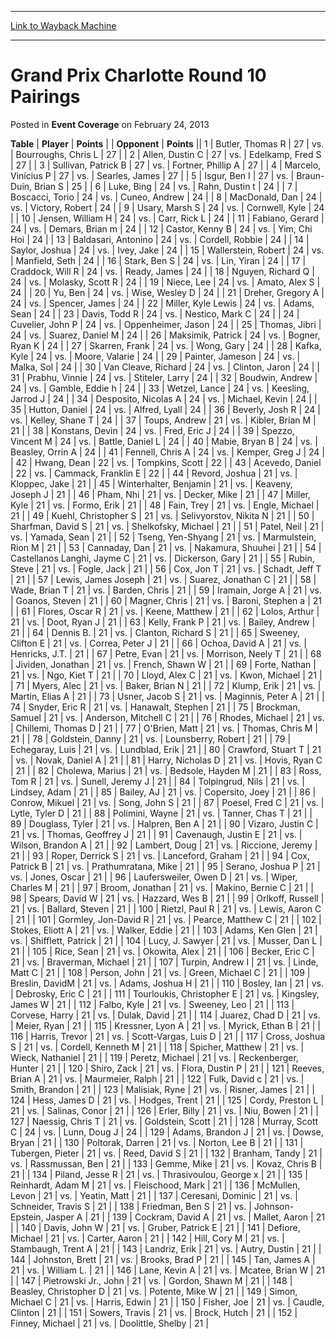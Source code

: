 
---
[Link to Wayback Machine](https://web.archive.org/web/20220120054903/https://magic.wizards.com/en/articles/archive/event-coverage/grand-prix-charlotte-round-10-pairings-2013-02-24)

[_metadata_:description]:- "TablePlayerPoints OpponentPoints 1Butler, Thomas R 27vs.Bourroughs, Chris L 27 2Allen, Dustin C 27vs.Edelkamp, Fred S 27 3Sullivan, Patrick B 27vs.Fortner, Phillip A 27 4Marcelo, Vinícius P 27vs.Searles, James 27 5Isgur, Ben I 27vs.Braun-Duin, Brian S 25 6Luke, Bing 24vs.Rahn, Dustin t 24 7Boscacci, Torio 24vs.Cuneo, Andrew 24 8MacDonald, Dan 24vs.Victory, Robert 24 9Usary,"
[_metadata_:generator]:- "Drupal 7 (http://drupal.org)"
[_metadata_:node]:- "449016"
[_metadata_:publish_date]:- "2013-02-24"
[_metadata_:source]:- "div-main-content"
[_metadata_:title]:- "Grand Prix Charlotte Round 10 Pairings"
[_metadata_:wayback_capture_timestamp]:- "2022-01-20 05:49:03"
[_metadata_:wayback_raw_url]:- "https://web.archive.org/web/20220120054903id_/https://magic.wizards.com/en/articles/archive/event-coverage/grand-prix-charlotte-round-10-pairings-2013-02-24"
[_metadata_:wayback_url]:- "https://magic.wizards.com/en/articles/archive/event-coverage/grand-prix-charlotte-round-10-pairings-2013-02-24"
---


Grand Prix Charlotte Round 10 Pairings
======================================



 Posted in **Event Coverage**
 on February 24, 2013 












 **Table** | **Player** | **Points** |  | **Opponent** | **Points** ||  1 | Butler, Thomas R |  27 | vs. | Bourroughs, Chris L |  27 |
|  2 | Allen, Dustin C |  27 | vs. | Edelkamp, Fred S |  27 |
|  3 | Sullivan, Patrick B |  27 | vs. | Fortner, Phillip A |  27 |
|  4 | Marcelo, Vinícius P |  27 | vs. | Searles, James |  27 |
|  5 | Isgur, Ben I |  27 | vs. | Braun-Duin, Brian S |  25 |
|  6 | Luke, Bing |  24 | vs. | Rahn, Dustin t |  24 |
|  7 | Boscacci, Torio |  24 | vs. | Cuneo, Andrew |  24 |
|  8 | MacDonald, Dan |  24 | vs. | Victory, Robert |  24 |
|  9 | Usary, Marsh S |  24 | vs. | Cornwell, Kyle |  24 |
|  10 | Jensen, William H |  24 | vs. | Carr, Rick L |  24 |
|  11 | Fabiano, Gerard |  24 | vs. | Demars, Brian m |  24 |
|  12 | Castor, Kenny B |  24 | vs. | Yim, Chi Hoi |  24 |
|  13 | Baldasari, Antonino |  24 | vs. | Cordell, Robbie |  24 |
|  14 | Saylor, Joshua |  24 | vs. | Ivey, Jake |  24 |
|  15 | Wallerstein, Robert |  24 | vs. | Manfield, Seth |  24 |
|  16 | Stark, Ben S |  24 | vs. | Lin, Yiran |  24 |
|  17 | Craddock, Will R |  24 | vs. | Ready, James |  24 |
|  18 | Nguyen, Richard Q |  24 | vs. | Molasky, Scott R |  24 |
|  19 | Niece, Lee |  24 | vs. | Amato, Alex S |  24 |
|  20 | Yu, Ben |  24 | vs. | Wise, Wesley D |  24 |
|  21 | Dreher, Gregory A |  24 | vs. | Spencer, James |  24 |
|  22 | Miller, Kyle Lewis |  24 | vs. | Adams, Sean |  24 |
|  23 | Davis, Todd R |  24 | vs. | Nestico, Mark C |  24 |
|  24 | Cuvelier, John P |  24 | vs. | Oppenheimer, Jason |  24 |
|  25 | Thomas, Jibri |  24 | vs. | Suarez, Daniel M |  24 |
|  26 | Maksimik, Patrick |  24 | vs. | Bogner, Ryan K |  24 |
|  27 | Skarren, Frank |  24 | vs. | Wong, Gary |  24 |
|  28 | Kafka, Kyle |  24 | vs. | Moore, Valarie |  24 |
|  29 | Painter, Jameson |  24 | vs. | Malka, Sol |  24 |
|  30 | Van Cleave, Richard |  24 | vs. | Clinton, Jaron |  24 |
|  31 | Prabhu, Vinnie |  24 | vs. | Stiteler, Larry |  24 |
|  32 | Boudwin, Andrew |  24 | vs. | Gamble, Eddie h |  24 |
|  33 | Wetzel, Lance |  24 | vs. | Keesling, Jarrod J |  24 |
|  34 | Desposito, Nicolas A |  24 | vs. | Michael, Kevin |  24 |
|  35 | Hutton, Daniel |  24 | vs. | Alfred, Lyall |  24 |
|  36 | Beverly, Josh R |  24 | vs. | Kelley, Shane T |  24 |
|  37 | Toups, Andrew |  21 | vs. | Kibler, Brian M |  21 |
|  38 | Konstans, Devin |  24 | vs. | Fred, Eric J |  24 |
|  39 | Spezzo, Vincent M |  24 | vs. | Battle, Daniel L |  24 |
|  40 | Mabie, Bryan B |  24 | vs. | Beasley, Orrin A |  24 |
|  41 | Fennell, Chris A |  24 | vs. | Kemper, Greg J |  24 |
|  42 | Hwang, Dean |  22 | vs. | Tompkins, Scott |  22 |
|  43 | Acevedo, Daniel |  22 | vs. | Cammack, Franklin E |  22 |
|  44 | Revord, Joshua |  21 | vs. | Kloppec, Jake |  21 |
|  45 | Winterhalter, Benjamin |  21 | vs. | Keaveny, Joseph J |  21 |
|  46 | Pham, Nhi |  21 | vs. | Decker, Mike |  21 |
|  47 | Miller, Kyle |  21 | vs. | Formo, Erik |  21 |
|  48 | Fain, Trey |  21 | vs. | Engle, Michael |  21 |
|  49 | Kuehl, Christopher S |  21 | vs. | Selivyorstov, Nikita N |  21 |
|  50 | Sharfman, David S |  21 | vs. | Shelkofsky, Michael |  21 |
|  51 | Patel, Neil |  21 | vs. | Yamada, Sean |  21 |
|  52 | Tseng, Yen-Shyang |  21 | vs. | Marmulstein, Rion M |  21 |
|  53 | Cannaday, Dan |  21 | vs. | Nakamura, Shuuhei |  21 |
|  54 | Castellanos Langhi, Jayme C |  21 | vs. | Dickerson, Gary |  21 |
|  55 | Rubin, Steve |  21 | vs. | Fogle, Jack |  21 |
|  56 | Cox, Jon T |  21 | vs. | Schadt, Jeff T |  21 |
|  57 | Lewis, James Joseph |  21 | vs. | Suarez, Jonathan C |  21 |
|  58 | Wade, Brian T |  21 | vs. | Barden, Chris |  21 |
|  59 | Iramain, Jorge A |  21 | vs. | Goanos, Steven |  21 |
|  60 | Magner, Chris |  21 | vs. | Baroni, Stephen a |  21 |
|  61 | Flores, Oscar R |  21 | vs. | Keene, Matthew |  21 |
|  62 | Lolos, Arthur |  21 | vs. | Doot, Ryan J |  21 |
|  63 | Kelly, Frank P |  21 | vs. | Bailey, Andrew |  21 |
|  64 | Dennis B. |  21 | vs. | Clanton, Richard S |  21 |
|  65 | Sweeney, Clifton E |  21 | vs. | Correa, Peter J |  21 |
|  66 | Ochoa, David A |  21 | vs. | Henricks, J.T. |  21 |
|  67 | Petre, Evan |  21 | vs. | Morrison, Neely T |  21 |
|  68 | Jividen, Jonathan |  21 | vs. | French, Shawn W |  21 |
|  69 | Forte, Nathan |  21 | vs. | Ngo, Kiet T |  21 |
|  70 | Lloyd, Alex C |  21 | vs. | Kwon, Michael |  21 |
|  71 | Myers, Alec |  21 | vs. | Baker, Brian N |  21 |
|  72 | Klump, Erik |  21 | vs. | Martin, Elias A |  21 |
|  73 | Usner, Jacob S |  21 | vs. | Maginnis, Peter A |  21 |
|  74 | Snyder, Eric R |  21 | vs. | Hanawalt, Stephen |  21 |
|  75 | Brockman, Samuel |  21 | vs. | Anderson, Mitchell C |  21 |
|  76 | Rhodes, Michael |  21 | vs. | Chillemi, Thomas D |  21 |
|  77 | O'Brien, Matt |  21 | vs. | Thomas, Chris M |  21 |
|  78 | Goldstein, Danny |  21 | vs. | Lounsberry, Robert |  21 |
|  79 | Echegaray, Luis |  21 | vs. | Lundblad, Erik |  21 |
|  80 | Crawford, Stuart T |  21 | vs. | Novak, Daniel A |  21 |
|  81 | Harry, Nicholas D |  21 | vs. | Hovis, Ryan C |  21 |
|  82 | Cholewa, Marius |  21 | vs. | Bedsole, Hayden M |  21 |
|  83 | Ross, Tom R |  21 | vs. | Sunell, Jeremy J |  21 |
|  84 | Tolpingrud, Nils |  21 | vs. | Lindsey, Adam |  21 |
|  85 | Bailey, AJ |  21 | vs. | Copersito, Joey |  21 |
|  86 | Conrow, Mikuel |  21 | vs. | Song, John S |  21 |
|  87 | Poesel, Fred C |  21 | vs. | Lytle, Tyler D |  21 |
|  88 | Polimini, Wayne |  21 | vs. | Tanner, Chas T |  21 |
|  89 | Douglass, Tyler |  21 | vs. | Halpren, Ben A |  21 |
|  90 | Vizaro, Justin C |  21 | vs. | Thomas, Geoffrey J |  21 |
|  91 | Cavenaugh, Justin E |  21 | vs. | Wilson, Brandon A |  21 |
|  92 | Lambert, Doug |  21 | vs. | Riccione, Jeremy |  21 |
|  93 | Roper, Derrick S |  21 | vs. | Lanceford, Graham |  21 |
|  94 | Cox, Patrick B |  21 | vs. | Prathumratana, Mike |  21 |
|  95 | Serano, Joshua P |  21 | vs. | Jones, Oscar |  21 |
|  96 | Laufersweiler, Owen D |  21 | vs. | Wiper, Charles M |  21 |
|  97 | Broom, Jonathan |  21 | vs. | Makino, Bernie C |  21 |
|  98 | Spears, David W |  21 | vs. | Hazzard, Wes B |  21 |
|  99 | Orlkoff, Russell |  21 | vs. | Ballard, Steven |  21 |
| 100 | Rietzl, Paul R |  21 | vs. | Lewis, Aaron C |  21 |
| 101 | Gormley, Jon-David R |  21 | vs. | Pearce, Matthew C |  21 |
| 102 | Stokes, Eliott A |  21 | vs. | Walker, Eddie |  21 |
| 103 | Adams, Ken Glen |  21 | vs. | Shifflett, Patrick |  21 |
| 104 | Lucy, J. Sawyer |  21 | vs. | Musser, Dan L |  21 |
| 105 | Rice, Sean |  21 | vs. | Okowita, Alex |  21 |
| 106 | Becker, Eric C |  21 | vs. | Braverman, Michael |  21 |
| 107 | Turpin, Andrew I |  21 | vs. | Linde, Matt C |  21 |
| 108 | Person, John |  21 | vs. | Green, Michael C |  21 |
| 109 | Breslin, DavidM |  21 | vs. | Adams, Joshua H |  21 |
| 110 | Bosley, Ian |  21 | vs. | Debrosky, Eric C |  21 |
| 111 | Tourloukis, Christopher E |  21 | vs. | Kingsley, James W |  21 |
| 112 | Falbo, Kyle |  21 | vs. | Sweeney, Leo |  21 |
| 113 | Corvese, Harry |  21 | vs. | Dulak, David |  21 |
| 114 | Juarez, Chad D |  21 | vs. | Meier, Ryan |  21 |
| 115 | Kressner, Lyon A |  21 | vs. | Myrick, Ethan B |  21 |
| 116 | Harris, Trevor |  21 | vs. | Scott-Vargas, Luis D |  21 |
| 117 | Cross, Joshua S |  21 | vs. | Cordell, Kenneth M |  21 |
| 118 | Spicher, Matthew |  21 | vs. | Wieck, Nathaniel |  21 |
| 119 | Peretz, Michael |  21 | vs. | Reckenberger, Hunter |  21 |
| 120 | Shiro, Zack |  21 | vs. | Flora, Dustin P |  21 |
| 121 | Reeves, Brian A |  21 | vs. | Maurmeier, Ralph |  21 |
| 122 | Fulk, David c |  21 | vs. | Smith, Brandon |  21 |
| 123 | Malisiak, Ryne |  21 | vs. | Risner, James |  21 |
| 124 | Hess, James D |  21 | vs. | Hodges, Trent |  21 |
| 125 | Cordy, Preston L |  21 | vs. | Salinas, Conor |  21 |
| 126 | Erler, Billy |  21 | vs. | Niu, Bowen |  21 |
| 127 | Naessig, Chris T |  21 | vs. | Goldstein, Scott |  21 |
| 128 | Murray, Scott C |  24 | vs. | Lunn, Doug J |  24 |
| 129 | Adams, Brandon J |  21 | vs. | Dowse, Bryan |  21 |
| 130 | Poltorak, Darren |  21 | vs. | Norton, Lee B |  21 |
| 131 | Tubergen, Pieter |  21 | vs. | Reed, David S |  21 |
| 132 | Branham, Tandy |  21 | vs. | Rassmussan, Ben |  21 |
| 133 | Gemme, Mike |  21 | vs. | Kovaz, Chris B |  21 |
| 134 | Piland, Jesse R |  21 | vs. | Thrasivoulou, George x |  21 |
| 135 | Reinhardt, Adam M |  21 | vs. | Fleischood, Mark |  21 |
| 136 | McMullen, Levon |  21 | vs. | Yeatin, Matt |  21 |
| 137 | Ceresani, Dominic |  21 | vs. | Schneider, Travis S |  21 |
| 138 | Friedman, Ben S |  21 | vs. | Johnson-Epstein, Jasper A |  21 |
| 139 | Cockram, David A |  21 | vs. | Mallet, Aaron |  21 |
| 140 | Davis, John W |  21 | vs. | Gruber, Patrick E |  21 |
| 141 | Defiore, Michael |  21 | vs. | Carter, Aaron |  21 |
| 142 | Hill, Cory M |  21 | vs. | Stambaugh, Trent A |  21 |
| 143 | Landriz, Erik |  21 | vs. | Autry, Dustin |  21 |
| 144 | Johnston, Brett |  21 | vs. | Brooks, Brad P |  21 |
| 145 | Tan, James A |  21 | vs. | William L. |  21 |
| 146 | Lane, Kevin A |  21 | vs. | Mcatee, Brian W |  21 |
| 147 | Pietrowski Jr., John |  21 | vs. | Gordon, Shawn M |  21 |
| 148 | Beasley, Christopher D |  21 | vs. | Potente, Mike W |  21 |
| 149 | Simon, Michael C |  21 | vs. | Harris, Edwin |  21 |
| 150 | Fisher, Joe |  21 | vs. | Caudle, Clinton |  21 |
| 151 | Sowers, Travis |  21 | vs. | Brock, Hutch |  21 |
| 152 | Finney, Michael |  21 | vs. | Doolittle, Shelby |  21 |







